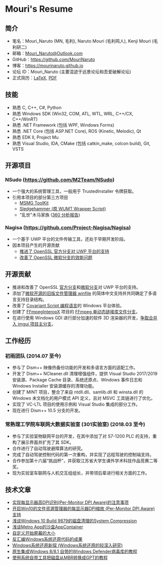 ﻿# Mouri's Resume

## 简介

- 笔名：Mouri_Naruto (MN, 毛利), Naruto Mouri (毛利鸣人), Kenji Mouri (毛利研二)
- 邮箱：Mouri_Naruto@Outlook.com
- GitHub：https://github.com/MouriNaruto
- 博客：https://mourinaruto.github.io
- 论坛 ID：Mouri_Naruto (主要混迹于远景论坛和吾爱破解论坛)
- 正式简历：[LaTeX](About.log/formal-resume-zh-cn/resume.tex), [PDF](About.log/formal-resume-zh-cn/resume.pdf)

## 技能

- 熟悉 C, C++, C#, Python
- 熟悉 Windows SDK (Win32, COM, ATL, WTL, WRL, C++/CX, C++/WinRT)
- 熟悉 .NET Framework (包括 WPF, Windows Forms)
- 熟悉 .NET Core (包括 ASP.NET Core), ROS (Kinetic, Melodic), Qt
- 熟悉 EDK II, Project Mu
- 熟悉 Visual Studio, IDA, CMake (包括 catkin_make, colcon build), Git, VSTS

## 开源项目

### NSudo (https://github.com/M2Team/NSudo)

- 一个强大的系统管理工具，一般用于 TrustedInstaller 令牌获取。
- 引用本项目的部分第三方项目
  - [MSMG ToolKit](https://forums.mydigitallife.net/threads/50572/)
  - [Sledgehammer (原 WUMT Wrapper Script)](https://forums.mydigitallife.net/threads/72203/)
  - "乱世"木马家族 ([360 分析报告](http://www.360.cn/n/10477.html))

### Nagisa (https://github.com/Project-Nagisa/Nagisa)

- 一个基于 UWP 平台的文件传输工具，还处于早期开发阶段。
- 因本项目产生的开源贡献
  - [推进了 OpenSSL 官方分支对 UWP 平台的支持](https://github.com/openssl/openssl/blob/42b3f10b5e461496aab1f74d24103d6902ebfcd5/CHANGES#L350)
  - [改善了 OpenSSL 微软分支的效能问题](https://github.com/microsoft/openssl/pull/61)

## 开源贡献

- 推进和改善了 OpenSSL [官方分支](https://github.com/openssl/openssl/pulls?q=is:pr+author:MouriNaruto+)和[微软分支](https://github.com/microsoft/openssl/pulls?q=is:pr+author:MouriNaruto+)对 UWP 平台的支持。 
- 添加了[微软开源的旧版文件管理器 winfile](https://github.com/microsoft/winfile/pulls?q=is:pr+author:MouriNaruto+) 的简体中文支持并共同确定了多语言支持目录结构。
- 改善了 [Covariant Script 编程语言](https://github.com/covscript/covscript/pulls?q=is:pr+author:MouriNaruto+)的 Windows 平台体验。
- 创建了 [FFmpegInteropX](https://github.com/ffmpeginteropx/FFmpegInteropX/pulls?q=is:pr+author:MouriNaruto+) 项目的 [FFmpeg 单动态链接库文件分支](https://github.com/ffmpeginteropx/FFmpegInteropX/tree/FFmpegUniversal)。
- 在进行使用 Windows GDI 进行部分加速的软件 3D 渲染器的开发，[争取合并入 imgui 项目主分支](https://github.com/ocornut/imgui/pull/2724)。

## 工作经历

### 初雨团队 (2014.07 至今)

- 参与了 Dism++ 映像热备份功能的开发和多语言方面的适配工作。
- 开发了 Dism++ NCleaner.dll 清理增强组件，提供 Visual Studio 2017/2019 安装源、Package Cache 目录、系统还原点、Windows 事件日志和 Windows Installer 安装源缓存的清理功能。
- 创建了 MINT 项目，整合了来自 ntdll.dll、samlib.dll 和 winsta.dll 的 Windows 未文档化的用户模式 API 定义，且对 MSVC 工具链进行了优化。
- 实现了 VC-LTL 项目的使用示例和 Visual Studio 集成的部分工作。
- 现在进行 Dism++ 10.5 分支的开发。

### 常熟理工学院车联网大数据实验室 (301实验室) (2018.03 至今)

- 参与了实验室物联网平台的开发，在其中添加了对 S7-1200 PLC 的支持，重构了展示界面并扩充了其 SDK。
- 合作进行了自动驾驶避障算法的研究。
- 完成了自动驾驶控制代码的第一次重构，并实现了远程驾驶的控制端支持。
- 合作参加第十六届“挑战杯”，并获取江苏省大学生课外学术科技作品竞赛二等奖。
- 现为实验室车联网与人机交互组组长，并带领后辈进行相关方面的工作。 

## 技术文章

- [实现每显示器高DPI识别(Per-Monitor DPI Aware)的注意事项](https://www.52pojie.cn/thread-512713-1-1.html)
- [开启Win10的文件资源管理器的每显示器DPI缩放 (Per-Monitor DPI Aware) 支持](https://www.52pojie.cn/thread-506556-1-1.html)
- [浅谈Windows 10 Build 9879的磁盘清理的System Compression](http://bbs.pcbeta.com/viewthread-1567726-1-1.html)
- [浅谈Metro App的沙盒AppContainer](http://bbs.pcbeta.com/viewthread-1611980-1-1.html)
- [自定义开始屏幕的大小](http://bbs.pcbeta.com/viewthread-1524688-1-1.html)
- [反汇编Windows系统还原代码的成果](http://bbs.pcbeta.com/viewthread-1535789-1-1.html)
- [Windows系统还原新探 (Windows系统还原的较深入研究)](http://bbs.pcbeta.com/viewthread-1507617-1-1.html)
- [原生集成Windows 8/8.1 自带的Windows Defender病毒库的教程](http://bbs.pcbeta.com/viewthread-1519551-1-1.html)
- [使用系统自带工具把磁盘从MBR转换成GPT的教程](http://bbs.pcbeta.com/viewthread-1488892-1-1.html)

